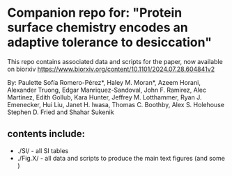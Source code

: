 # Companion repo for: "Protein surface chemistry encodes an adaptive tolerance to desiccation"

This repo contains associated data and scripts for the paper, now available on biorxiv https://www.biorxiv.org/content/10.1101/2024.07.28.604841v2

By: Paulette Sofía Romero-Pérez*, Haley M. Moran*, Azeem Horani, Alexander Truong, Edgar Manriquez-Sandoval, John F. Ramirez, Alec Martinez, Edith Gollub, Kara Hunter, Jeffrey M. Lotthammer, Ryan J. Emenecker, Hui Liu, Janet H. Iwasa, Thomas C. Boothby, Alex S. Holehouse Stephen D. Fried and Shahar Sukenik

## contents include:

* ./SI/ - all SI tables
* ./Fig.X/ - all data and scripts to produce the main text figures (and some )
